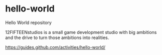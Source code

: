# hello-world
Hello World repository

12FIFTEENstudios is a small game development studio with big ambitions and the drive to turn those ambitions into realities.

https://guides.github.com/activities/hello-world/
